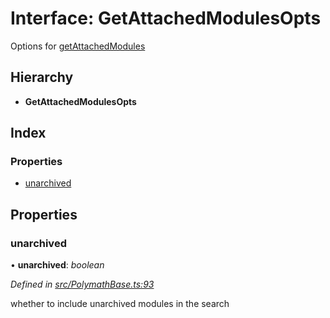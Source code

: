 # Interface: GetAttachedModulesOpts

Options for [getAttachedModules](../classes/_polymathbase_.polymathbase.md#getattachedmodules)

## Hierarchy

* **GetAttachedModulesOpts**

## Index

### Properties

* [unarchived](_polymathbase_.getattachedmodulesopts.md#unarchived)

## Properties

###  unarchived

• **unarchived**: *boolean*

*Defined in [src/PolymathBase.ts:93](https://github.com/PolymathNetwork/polymath-sdk/blob/fb8c7c9/src/PolymathBase.ts#L93)*

whether to include unarchived modules in the search
